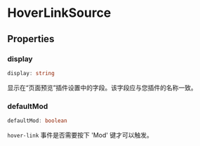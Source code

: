 <!--
 * @Author: haifeng.lu haifeng.lu@ly.com
 * @Date: 2022-12-21 10:42:07
 * @LastEditors: haifeng.lu
 * @LastEditTime: 2023-01-12 15:23:29
 * @Description: 
-->
# HoverLinkSource

## Properties

### display

```ts
display: string
```

显示在“页面预览”插件设置中的字段。该字段应与您插件的名称一致。

### defaultMod

```ts
defaultMod: boolean
```

`hover-link` 事件是否需要按下 'Mod' 键才可以触发。
